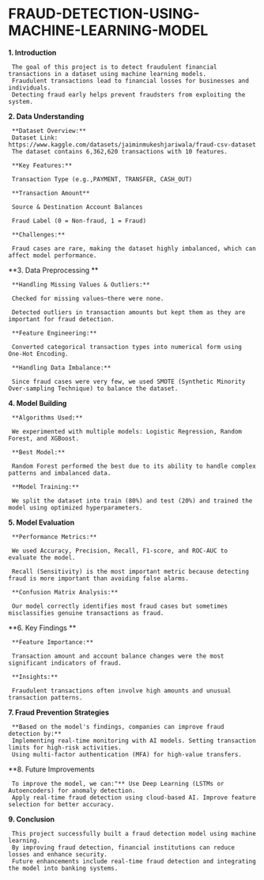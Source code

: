 # FRAUD-DETECTION-USING-MACHINE-LEARNING-MODEL
**1. Introduction**

     The goal of this project is to detect fraudulent financial transactions in a dataset using machine learning models. 
     Fraudulent transactions lead to financial losses for businesses and individuals. 
     Detecting fraud early helps prevent fraudsters from exploiting the system.

**2. Data Understanding**

     **Dataset Overview:**
     Dataset Link: https://www.kaggle.com/datasets/jaiminmukeshjariwala/fraud-csv-dataset
     The dataset contains 6,362,620 transactions with 10 features.

     **Key Features:**

     Transaction Type (e.g.,PAYMENT, TRANSFER, CASH_OUT)

     **Transaction Amount**

     Source & Destination Account Balances

     Fraud Label (0 = Non-fraud, 1 = Fraud)

     **Challenges:**

     Fraud cases are rare, making the dataset highly imbalanced, which can affect model performance.

**3. Data Preprocessing **

     **Handling Missing Values & Outliers:**

     Checked for missing values—there were none.

     Detected outliers in transaction amounts but kept them as they are important for fraud detection.

     **Feature Engineering:**

     Converted categorical transaction types into numerical form using One-Hot Encoding.

     **Handling Data Imbalance:**

     Since fraud cases were very few, we used SMOTE (Synthetic Minority Over-sampling Technique) to balance the dataset.

**4. Model Building**

     **Algorithms Used:**

     We experimented with multiple models: Logistic Regression, Random Forest, and XGBoost.

     **Best Model:**

     Random Forest performed the best due to its ability to handle complex patterns and imbalanced data.

     **Model Training:**

     We split the dataset into train (80%) and test (20%) and trained the model using optimized hyperparameters.

**5. Model Evaluation**

     **Performance Metrics:**

     We used Accuracy, Precision, Recall, F1-score, and ROC-AUC to evaluate the model.

     Recall (Sensitivity) is the most important metric because detecting fraud is more important than avoiding false alarms.

     **Confusion Matrix Analysis:**

     Our model correctly identifies most fraud cases but sometimes misclassifies genuine transactions as fraud.

**6. Key Findings **

     **Feature Importance:**

     Transaction amount and account balance changes were the most significant indicators of fraud.

     **Insights:**

     Fraudulent transactions often involve high amounts and unusual transaction patterns.

**7. Fraud Prevention Strategies**

     **Based on the model's findings, companies can improve fraud detection by:** 
     Implementing real-time monitoring with AI models. Setting transaction limits for high-risk activities.
     Using multi-factor authentication (MFA) for high-value transfers.

**8. Future Improvements

     To improve the model, we can:"** Use Deep Learning (LSTMs or Autoencoders) for anomaly detection. 
     Apply real-time fraud detection using cloud-based AI. Improve feature selection for better accuracy.

**9. Conclusion**

     This project successfully built a fraud detection model using machine learning.
     By improving fraud detection, financial institutions can reduce losses and enhance security. 
     Future enhancements include real-time fraud detection and integrating the model into banking systems.

